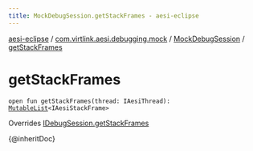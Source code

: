 ```yaml
---
title: MockDebugSession.getStackFrames - aesi-eclipse
---
```


[aesi-eclipse](../../index.html) / [com.virtlink.aesi.debugging.mock](../index.html) / [MockDebugSession](index.html) / [getStackFrames](.)

# getStackFrames

`open fun getStackFrames(thread: IAesiThread): `[`MutableList`](https://kotlinlang.org/api/latest/jvm/stdlib/kotlin.collections/-mutable-list/index.html)`<IAesiStackFrame>`

Overrides [IDebugSession.getStackFrames](../../com.virtlink.aesi.debugging/-i-debug-session/get-stack-frames.html)

{@inheritDoc}

